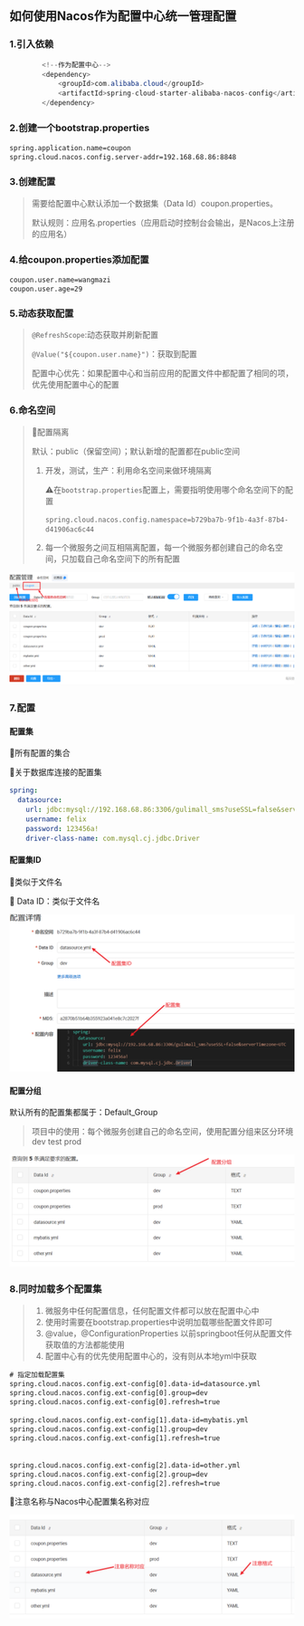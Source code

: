 ## 如何使用Nacos作为配置中心统一管理配置

### 1.引入依赖

```java
		<!--作为配置中心-->
		<dependency>
			<groupId>com.alibaba.cloud</groupId>
			<artifactId>spring-cloud-starter-alibaba-nacos-config</artifactId>
		</dependency>
```

### 2.创建一个bootstrap.properties

```properties
spring.application.name=coupon
spring.cloud.nacos.config.server-addr=192.168.68.86:8848
```

### 3.创建配置

> 需要给配置中心默认添加一个数据集（Data Id）coupon.properties。
>
> 默认规则：应用名.properties（应用启动时控制台会输出，是Nacos上注册的应用名）

### 4.给coupon.properties添加配置

```properties
coupon.user.name=wangmazi
coupon.user.age=29
```

### 5.动态获取配置

> `@RefreshScope`:动态获取并刷新配置
>
> `@Value("${coupon.user.name}")`：获取到配置
>
> 配置中心优先：如果配置中心和当前应用的配置文件中都配置了相同的项，优先使用配置中心的配置

### 6.命名空间

> :star2:配置隔离
>
> 默认：public（保留空间）；默认新增的配置都在public空间
>
> 1. 开发，测试，生产：利用命名空间来做环境隔离
>
>    :warning:在`bootstrap.properties`配置上，需要指明使用哪个命名空间下的配置
>
>    `spring.cloud.nacos.config.namespace=b729ba7b-9f1b-4a3f-87b4-d41906ac6c44`
>
> 2. 每一个微服务之间互相隔离配置，每一个微服务都创建自己的命名空间，只加载自己命名空间下的所有配置

![image-20241027214801643](1.配置中心.assets\image-20241027214801643.png)

### 7.配置

#### 配置集

:star2:所有配置的集合

:rocket:关于数据库连接的配置集

```yaml
spring:
  datasource:
    url: jdbc:mysql://192.168.68.86:3306/gulimall_sms?useSSL=false&serverTimezone=UTC
    username: felix
    password: 123456a!
    driver-class-name: com.mysql.cj.jdbc.Driver
```

#### 配置集ID

:star2:类似于文件名

:file_folder: Data ID：类似于文件名

![image-20241027221436904](1.配置中心.assets\image-20241027221436904.png)

#### 配置分组

默认所有的配置集都属于：Default_Group

> 项目中的使用：每个微服务创建自己的命名空间，使用配置分组来区分环境 dev test prod

![image-20241027221952283](1.配置中心.assets\image-20241027221952283.png)

### 8.同时加载多个配置集

> 1. 微服务中任何配置信息，任何配置文件都可以放在配置中心中
> 2. 使用时需要在bootstrap.properties中说明加载哪些配置文件即可
> 3. @value，@ConfigurationProperties 以前springboot任何从配置文件获取值的方法都能使用
> 4. 配置中心有的优先使用配置中心的，没有则从本地yml中获取

```bootstrap.properties
# 指定加载配置集
spring.cloud.nacos.config.ext-config[0].data-id=datasource.yml
spring.cloud.nacos.config.ext-config[0].group=dev
spring.cloud.nacos.config.ext-config[0].refresh=true

spring.cloud.nacos.config.ext-config[1].data-id=mybatis.yml
spring.cloud.nacos.config.ext-config[1].group=dev
spring.cloud.nacos.config.ext-config[1].refresh=true


spring.cloud.nacos.config.ext-config[2].data-id=other.yml
spring.cloud.nacos.config.ext-config[2].group=dev
spring.cloud.nacos.config.ext-config[2].refresh=true
```

:police_car:注意名称与Nacos中心配置集名称对应

![image-20241027222735401](1.配置中心.assets\image-20241027222735401.png)